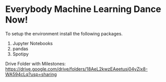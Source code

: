 # Everybody Machine Learning Dance Now!

To setup the environment install the following packages.

<ol>
  <li> Jupyter Notebooks </li>
  <li> pandas </li>
  <li> Spotipy </li>
</ol>

Drive Folder with Milestones: https://drive.google.com/drive/folders/18AeL2kwzEAeetusj04yZjx8-WA594cLq?usp=sharing
